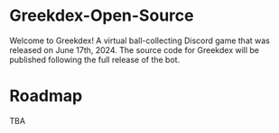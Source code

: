 # Greekdex-Open-Source
Welcome to Greekdex! A virtual ball-collecting Discord game that was released on June 17th, 2024.
The source code for Greekdex will be published following the full release of the bot.

# Roadmap
TBA
